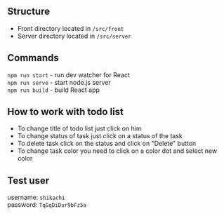 ## Structure
- Front directory located in `/src/front`
- Server directory located in `/src/server`

## Commands
`npm run start` - run dev watcher for React  
`npm run serve` - start node.js server  
`npm run build` - build React app

## How to work with todo list
- To change title of todo list just click on him
- To change status of task just click on a status of the task
- To delete task click on the status and click on "Delete" button
- To change task color you need to click on a color dot and select new color

## Test user
username: `shikachi`  
password: `TqSqDiDur9bFz5a` 